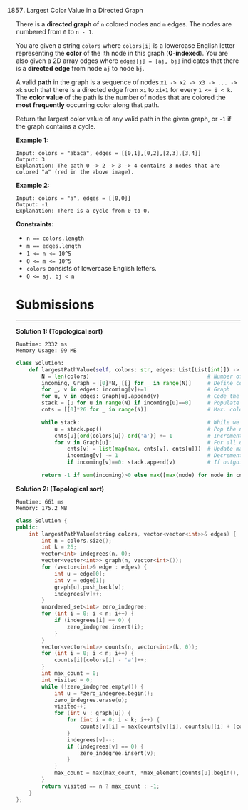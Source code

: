 1857. Largest Color Value in a Directed Graph

There is a **directed graph** of `n` colored nodes and `m` edges. The nodes are numbered from `0` to `n - 1`.

You are given a string `colors` where `colors[i]` is a lowercase English letter representing the **color** of the ith node in this graph (**0-indexed**). You are also given a 2D array edges where `edges[j] = [aj, bj]` indicates that there is a **directed edge** from node `aj` to node `bj`.

A valid **path** in the graph is a sequence of nodes `x1 -> x2 -> x3 -> ... -> xk` such that there is a directed edge from `xi` to `xi+1` for every `1 <= i < k`. The **color value** of the path is the number of nodes that are colored the **most frequently** occurring color along that path.

Return the largest color value of any valid path in the given graph, or `-1` if the graph contains a cycle.

 

**Example 1:**


```
Input: colors = "abaca", edges = [[0,1],[0,2],[2,3],[3,4]]
Output: 3
Explanation: The path 0 -> 2 -> 3 -> 4 contains 3 nodes that are colored "a" (red in the above image).
```

**Example 2:**


```
Input: colors = "a", edges = [[0,0]]
Output: -1
Explanation: There is a cycle from 0 to 0.
```

**Constraints:**

* `n == colors.length`
* `m == edges.length`
* `1 <= n <= 10^5`
* `0 <= m <= 10^5`
* `colors` consists of lowercase English letters.
* `0 <= aj, bj < n`

# Submissions
---
**Solution 1: (Topological sort)**
```
Runtime: 2332 ms
Memory Usage: 99 MB
```
```python
class Solution:
    def largestPathValue(self, colors: str, edges: List[List[int]]) -> int:
        N = len(colors)                                     # Number of nodes
        incoming, Graph = [0]*N, [[] for _ in range(N)]     # Define count for incoming edges, graph
        for _, v in edges: incoming[v]+=1                   # Graph
        for u, v in edges: Graph[u].append(v)               # Code the graph
        stack = [u for u in range(N) if incoming[u]==0]     # Populate stack with the nodes without incoming edges
        cnts = [[0]*26 for _ in range(N)]                   # Max. colors along all the incoming paths for the node 

        while stack:                                        # While we have nodes to process
            u = stack.pop()                                 # Pop the next node to process
            cnts[u][ord(colors[u])-ord('a')] += 1           # Increment the color of the node itself
            for v in Graph[u]:                              # For all outgoing edges of the node
                cnts[v] = list(map(max, cnts[v], cnts[u]))  # Update max. colors of the outgoing node
                incoming[v] -= 1                            # Decrement the counter of edges for the outgoing node
                if incoming[v]==0: stack.append(v)          # If outgoing node has no more incoming edges, add to the stack

        return -1 if sum(incoming)>0 else max([max(node) for node in cnts])
```

**Solution 2: (Topological sort)**
```
Runtime: 661 ms
Memory: 175.2 MB
```
```c++
class Solution {
public:
    int largestPathValue(string colors, vector<vector<int>>& edges) {
        int n = colors.size();
        int k = 26;
        vector<int> indegrees(n, 0);
        vector<vector<int>> graph(n, vector<int>());
        for (vector<int>& edge : edges) {
            int u = edge[0];
            int v = edge[1];
            graph[u].push_back(v);
            indegrees[v]++;
        }
        unordered_set<int> zero_indegree;
        for (int i = 0; i < n; i++) {
            if (indegrees[i] == 0) {
                zero_indegree.insert(i);
            }
        }
        vector<vector<int>> counts(n, vector<int>(k, 0));
        for (int i = 0; i < n; i++) {
            counts[i][colors[i] - 'a']++;
        }
        int max_count = 0;
        int visited = 0;
        while (!zero_indegree.empty()) {
            int u = *zero_indegree.begin();
            zero_indegree.erase(u);
            visited++;
            for (int v : graph[u]) {
                for (int i = 0; i < k; i++) {
                    counts[v][i] = max(counts[v][i], counts[u][i] + (colors[v] - 'a' == i ? 1 : 0));
                }
                indegrees[v]--;
                if (indegrees[v] == 0) {
                    zero_indegree.insert(v);
                }
            }
            max_count = max(max_count, *max_element(counts[u].begin(), counts[u].end()));
        }
        return visited == n ? max_count : -1;
    }
};
```

